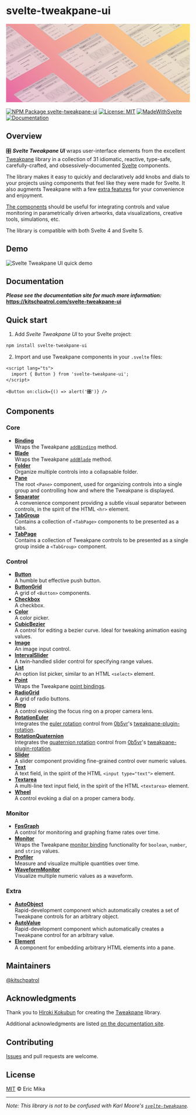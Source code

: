 <!--+ Warning: Content inside HTML comment blocks was generated by mdat and may be overwritten. +-->

<!-- title -->

# svelte-tweakpane-ui

<!-- /title -->

<picture>
  <source media="(prefers-color-scheme: dark)" srcset="./assets/banner-dark.webp">
  <img alt="Svelte Tweakpane UI Banner" src="./assets/banner-light.webp">
</picture>

<!-- badges {
  custom: {
    MadeWithSvelte: {
      image: "https://madewithsvelte.com/storage/repo-shields/4860-shield.svg",
      link: "https://madewithsvelte.com/p/svelte-tweakpane-ui/shield-link",
    },
    Documentation: {
      image:
        "https://img.shields.io/badge/-Documentation-ffdd00?logo=readthedocs&logoColor=222222",
      link: "https://kitschpatrol.com/svelte-tweakpane-ui",
    }
  }
} -->

[![NPM Package svelte-tweakpane-ui](https://img.shields.io/npm/v/svelte-tweakpane-ui.svg)](https://npmjs.com/package/svelte-tweakpane-ui)
[![License: MIT](https://img.shields.io/badge/License-MIT-yellow.svg)](https://opensource.org/licenses/MIT)
[![MadeWithSvelte](https://madewithsvelte.com/storage/repo-shields/4860-shield.svg)](https://madewithsvelte.com/p/svelte-tweakpane-ui/shield-link)
[![Documentation](https://img.shields.io/badge/-Documentation-ffdd00?logo=readthedocs&logoColor=222222)](https://kitschpatrol.com/svelte-tweakpane-ui)

<!-- /badges -->

## Overview

🎛️ **_Svelte Tweakpane UI_** wraps user-interface elements from the excellent [Tweakpane](https://tweakpane.github.io/docs/) library in a collection of <!-- component-count -->31<!-- /component-count --> idiomatic, reactive, type-safe, carefully-crafted, and obsessively-documented [Svelte](https://svelte.dev) components.

The library makes it easy to quickly and declaratively add knobs and dials to your projects using components that feel like they were made for Svelte. It also augments Tweakpane with a few [extra features](https://kitschpatrol.com/svelte-tweakpane-ui/docs/features) for your convenience and enjoyment.

[The components](https://kitschpatrol.com/svelte-tweakpane-ui/docs#components) should be useful for integrating controls and value monitoring in parametrically driven artworks, data visualizations, creative tools, simulations, etc.

The library is compatible with both Svelte 4 and Svelte 5.

## Demo

![Svelte Tweakpane UI quick demo](./docs/public/quick-demo.gif)

## Documentation

**_Please see the documentation site for much more information:_**\
**<https://kitschpatrol.com/svelte-tweakpane-ui>**

## Quick start

1. Add _Svelte Tweakpane UI_ to your Svelte project:

```sh
npm install svelte-tweakpane-ui
```

2. Import and use Tweakpane components in your `.svelte` files:

```svelte
<script lang="ts">
  import { Button } from 'svelte-tweakpane-ui';
</script>

<Button on:click={() => alert('🎛️')} />
```

## Components

<!-- component-list -->

### Core

- **[Binding](https://kitschpatrol.com/svelte-tweakpane-ui/docs/components/binding)**\
  Wraps the Tweakpane [`addBinding`](https://tweakpane.github.io/docs/input-bindings/) method.
- **[Blade](https://kitschpatrol.com/svelte-tweakpane-ui/docs/components/blade)**\
  Wraps the Tweakpane [`addBlade`](https://tweakpane.github.io/docs/blades/) method.
- **[Folder](https://kitschpatrol.com/svelte-tweakpane-ui/docs/components/folder)**\
  Organize multiple controls into a collapsable folder.
- **[Pane](https://kitschpatrol.com/svelte-tweakpane-ui/docs/components/pane)**\
  The root `<Pane>` component, used for organizing controls into a single group and controlling how and where the Tweakpane is displayed.
- **[Separator](https://kitschpatrol.com/svelte-tweakpane-ui/docs/components/separator)**\
  A convenience component providing a subtle visual separator between controls, in the spirit of the HTML `<hr>` element.
- **[TabGroup](https://kitschpatrol.com/svelte-tweakpane-ui/docs/components/tabgroup)**\
  Contains a collection of `<TabPage>` components to be presented as a tabs.
- **[TabPage](https://kitschpatrol.com/svelte-tweakpane-ui/docs/components/tabpage)**\
  Contains a collection of Tweakpane controls to be presented as a single group inside a `<TabGroup>` component.

### Control

- **[Button](https://kitschpatrol.com/svelte-tweakpane-ui/docs/components/button)**\
  A humble but effective push button.
- **[ButtonGrid](https://kitschpatrol.com/svelte-tweakpane-ui/docs/components/buttongrid)**\
  A grid of `<Button>` components.
- **[Checkbox](https://kitschpatrol.com/svelte-tweakpane-ui/docs/components/checkbox)**\
  A checkbox.
- **[Color](https://kitschpatrol.com/svelte-tweakpane-ui/docs/components/color)**\
  A color picker.
- **[CubicBezier](https://kitschpatrol.com/svelte-tweakpane-ui/docs/components/cubicbezier)**\
  A control for editing a bezier curve. Ideal for tweaking animation easing values.
- **[Image](https://kitschpatrol.com/svelte-tweakpane-ui/docs/components/image)**\
  An image input control.
- **[IntervalSlider](https://kitschpatrol.com/svelte-tweakpane-ui/docs/components/intervalslider)**\
  A twin-handled slider control for specifying range values.
- **[List](https://kitschpatrol.com/svelte-tweakpane-ui/docs/components/list)**\
  An option list picker, similar to an HTML `<select>` element.
- **[Point](https://kitschpatrol.com/svelte-tweakpane-ui/docs/components/point)**\
  Wraps the Tweakpane [point bindings](https://tweakpane.github.io/docs/input-bindings/#point).
- **[RadioGrid](https://kitschpatrol.com/svelte-tweakpane-ui/docs/components/radiogrid)**\
  A grid of radio buttons.
- **[Ring](https://kitschpatrol.com/svelte-tweakpane-ui/docs/components/ring)**\
  A control evoking the focus ring on a proper camera lens.
- **[RotationEuler](https://kitschpatrol.com/svelte-tweakpane-ui/docs/components/rotationeuler)**\
  Integrates the [euler rotation](https://github.com/0b5vr/tweakpane-plugin-rotation/blob/dev/src/RotationInputPluginEuler.ts) control from [0b5vr](https://0b5vr.com)'s [tweakpane-plugin-rotation](https://github.com/0b5vr/tweakpane-plugin-rotation).
- **[RotationQuaternion](https://kitschpatrol.com/svelte-tweakpane-ui/docs/components/rotationquaternion)**\
  Integrates the [quaternion rotation](https://github.com/0b5vr/tweakpane-plugin-rotation/blob/dev/src/RotationInputPluginQuaternion.ts) control from [0b5vr](https://0b5vr.com)'s [tweakpane-plugin-rotation](https://github.com/0b5vr/tweakpane-plugin-rotation).
- **[Slider](https://kitschpatrol.com/svelte-tweakpane-ui/docs/components/slider)**\
  A slider component providing fine-grained control over numeric values.
- **[Text](https://kitschpatrol.com/svelte-tweakpane-ui/docs/components/text)**\
  A text field, in the spirit of the HTML `<input type="text">` element.
- **[Textarea](https://kitschpatrol.com/svelte-tweakpane-ui/docs/components/textarea)**\
  A multi-line text input field, in the spirit of the HTML `<textarea>` element.
- **[Wheel](https://kitschpatrol.com/svelte-tweakpane-ui/docs/components/wheel)**\
  A control evoking a dial on a proper camera body.

### Monitor

- **[FpsGraph](https://kitschpatrol.com/svelte-tweakpane-ui/docs/components/fpsgraph)**\
  A control for monitoring and graphing frame rates over time.
- **[Monitor](https://kitschpatrol.com/svelte-tweakpane-ui/docs/components/monitor)**\
  Wraps the Tweakpane [monitor binding](https://tweakpane.github.io/docs/monitor-bindings/) functionality for `boolean`, `number`, and `string` values.
- **[Profiler](https://kitschpatrol.com/svelte-tweakpane-ui/docs/components/profiler)**\
  Measure and visualize multiple quantities over time.
- **[WaveformMonitor](https://kitschpatrol.com/svelte-tweakpane-ui/docs/components/waveformmonitor)**\
  Visualize multiple numeric values as a waveform.

### Extra

- **[AutoObject](https://kitschpatrol.com/svelte-tweakpane-ui/docs/components/autoobject)**\
  Rapid-development component which automatically creates a set of Tweakpane controls for an arbitrary object.
- **[AutoValue](https://kitschpatrol.com/svelte-tweakpane-ui/docs/components/autovalue)**\
  Rapid-development component which automatically creates a Tweakpane control for an arbitrary value.
- **[Element](https://kitschpatrol.com/svelte-tweakpane-ui/docs/components/element)**\
  A component for embedding arbitrary HTML elements into a pane.

<!-- /component-list -->

## Maintainers

[@kitschpatrol](https://github.com/kitschpatrol)

## Acknowledgments

Thank you to [Hiroki Kokubun](https://cocopon.me) for creating the [Tweakpane](https://tweakpane.github.io/docs/) library.

Additional acknowledgments are listed [on the documentation site](https://kitschpatrol.com/svelte-tweakpane-ui/docs/acknowledgments).

<!-- footer -->

## Contributing

[Issues](https://github.com/kitschpatrol/svelte-tweakpane-ui/issues) and pull requests are welcome.

## License

[MIT](license.txt) © Eric Mika

<!-- /footer -->

---

_Note: This library is not to be confused with Karl Moore's [`svelte-tweakpane`](https://github.com/pierogis/svelte-tweakpane)._
